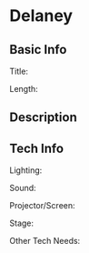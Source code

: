 # Delaney


## Basic Info

Title:

Length:


## Description



## Tech Info

Lighting:

Sound:

Projector/Screen:

Stage:

Other Tech Needs:
